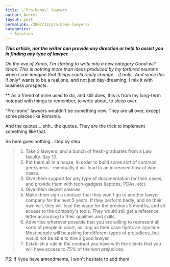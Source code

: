 ```yaml
---
title: \"Pro-bono\" lawyers
author: Andrei
layout: post
permalink: /2007/12/pro-bono-lawyers/
categories:
  - Solution
---
```

***This article, nor the writer can provide any direction or help to assist you in finding any type of lawyer.***

*On the eve of Xmas, I'm starting to write into a new category *Good-will Ideas*. This is nothing more than ideas produced by my tortured neurons when I can imagine that things could really change... if only.. And since this* if only* wants to be a real one, and not just day-dreaming, I mix it with business prospects.

** As a friend of mine used to do, and still does, this is from my long-term notepad with things to remember, to write about, to sleep over.

"Pro-bono" lawyers wouldn't be something new. They are all over, except some places like Romania.

And the quotes... ohh.. the quotes. They are the trick to implement something like that.

So here goes nothing.. step by step

> 1.  Take 2 lawyers, and a bunch of fresh-graduates from a Law faculty. Say 10.
> 2.  Put them all in a house, in order to build some sort of common geekyness - eventually it will lead to an increased flow of won cases.
> 3.  Give them support for any type of documentation for their cases, and provide them with tech-gadgets (laptops, PDAs, etc).
> 4.  Give them decent salaries.
> 5.  Make them sign a contract that they won't go to another lawyer company for the next 5 years. If they perform badly, and on their own will, they will lose the wage for the previous 5 months, and all access to the company's tools. They would still get a reference letter according to their qualities and skills.
> 6.  Advertise wherever possible that you are willing to represent all sorts of people in court, as long as their case fights an injustice. Most people will be asking for different types of prejudices, but would not be able to hire a good lawyer.
> 7.  Establish a rule in the contract you have with the clients that you will have access to 75% of the won prejudices.

PS: if I/you have amendments, I won't hesitate to add them
